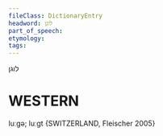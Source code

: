 ```yaml
---
fileClass: DictionaryEntry
headword: לוגן
part_of_speech: 
etymology: 
tags: 
---
```

לוגן

WESTERN
========

luːgə; luːgt {SWITZERLAND, Fleischer 2005}